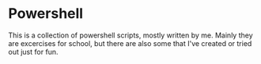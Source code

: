 # Powershell

This is a collection of powershell scripts, mostly written by me.
Mainly they are excercises for school, but there are also some that
I've created or tried out just for fun.


